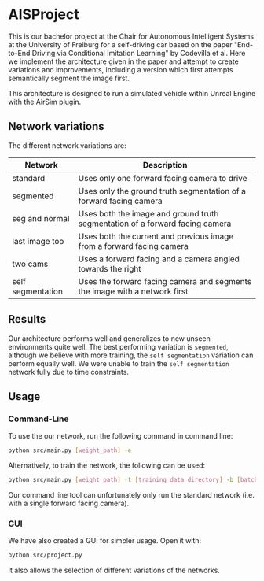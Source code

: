 # AISProject
This is our bachelor project at the Chair for Autonomous Intelligent Systems at the University of Freiburg for a self-driving car based on the paper "End-to-End Driving via Conditional Imitation Learning" by Codevilla et al. Here we implement the architecture given in the paper and attempt to create variations and improvements, including a version which first attempts semantically segment the image first.

This architecture is designed to run a simulated vehicle within Unreal Engine with the AirSim plugin.

## Network variations
The different network variations are:

  | Network           | Description
  |-------------------|-------------
  | standard          | Uses only one forward facing camera to drive
  | segmented         | Uses only the ground truth segmentation of a forward facing camera
  | seg and normal    | Uses both the image and ground truth segmentation of a forward facing camera
  | last image too    | Uses both the current and previous image from a forward facing camera
  | two cams          | Uses a forward facing and a camera angled towards the right
  | self segmentation | Uses the forward facing camera and segments the image with a network first

## Results
Our architecture performs well and generalizes to new unseen environments quite well. The best performing variation is `segmented`, although we believe with more training, the `self segmentation` variation can perform equally well. We were unable to train the `self segmentation` network fully due to time constraints.

## Usage
### Command-Line
To use the our network, run the following command in command line:
```bash
python src/main.py [weight_path] -e
```
Alternatively, to train the network, the following can be used:
```bash
python src/main.py [weight_path] -t [training_data_directory] -b [batch_size] -p [number of epochs]
```
Our command line tool can unfortunately only run the standard network (i.e. with a single forward facing camera).

### GUI
We have also created a GUI for simpler usage.
Open it with:
```bash
python src/project.py
```
It also allows the selection of different variations of the networks.
